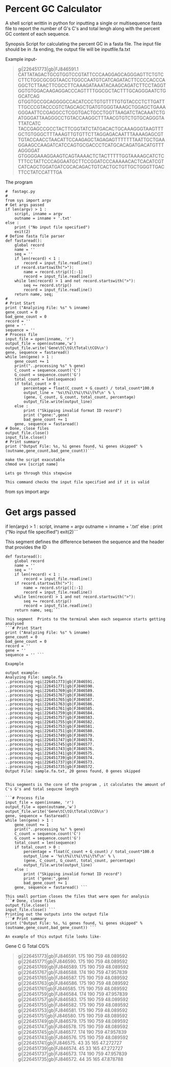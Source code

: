 # Percent GC Calculator 
A shell script writtin in python for inputting a single or multisequence fasta file to report the number of G's C's and total lengh along with the percent GC content of each sequence. 

Synopsis
Script for calculating the percent GC in a fasta file. 
The input file should be in .fa ending, the output file will be inputfile.fa.txt

Example input-
>gi|226451773|gb|FJ846591.1
CATTATAGACTGCGTGGTCCGTATTCCCAAGGAGCAGGGAGTTCTGTCCTTCTGGCGCGGTAACCTGGCCAATGTCATCAGATACTTCCCCACCCAGGCTCTTAACTTCGCCTTCAAAGATAAATACAAGCAGATCTTCCTAGGTGGTGTGGACAAGAGGACCCAGTTTTGGCGCTACTTTGCAGGGAATCTGGCATCAG
GTGGTGCCGCAGGGGCCACATCCCTGTGTTTTGTGTACCCTCTTGATTTTGCCCGTACCCGTCTAGCAGCTGATGTGGGTAAAGCTGGAGCTGAAAGGGAATTCCGAGGCCTCGGTGACTGCCTGGTTAAGATCTACAAATCTGATGGGATTAAGGGCCTGTACCAAGGCTTTAACGTGTCTGTGCAGGGTATTATCATC
TACCGAGCCGCCTACTTCGGTATCTATGACACTGCAAAGGGTAAGTTTGCTGTGGGCTTTAAAGTTGTGTTCTTAGGAGACAATTTAAAAGAGCGTTGTACCAACCTAACATTCCAAGAGCTAGAGAGTTTTTTTAATTGCTGAAGGAAGCCAAGATCATCCAGTGCGACCCTCATGCACAGATGACATGTTTAGGGGAT
GTGGGGAAAGGAAGTCAGTAAAACTCTACTTTTTGGTAAAAGCATCTCTTTCCTATTCCCAGGAATGCTTCCGGATCCCAAAAACACTCACATCGTCATCAGCTGGATGATCGCACAGACTGTCACTGCTGTTGCTGGGTTGACTTCCTATCCATTTGA

The program  
```#!/usr/bin/python
#  fastagc.py
#
from sys import argv
# Get args passed
if len(argv) > 1 :
    script, inname = argv
    outname = inname + '.txt'
else :
    print ("No input file specified")
    exit(2)
# Define fasta file parser
def fastaread():
    global record
    name = ''
    seq = ''
    if len(record) < 1 :
        record = input_file.readline()
    if record.startswith(">"):
        name = record.strip()[:-1]
        record = input_file.readline()
    while len(record) > 1 and not record.startswith(">"):
        seq += record.strip()
        record = input_file.readline()
    return name, seq;
#
# Print Start
print ("Analyzing File: %s" % inname)
gene_count = 0
bad_gene_count = 0
record = ''
gene = ''
sequence = ''
# Process file
input_file = open(inname, 'r')
output_file = open(outname,'w')
output_file.write('Gene\tC\tG\tTotal\tCG%\n')
gene, sequence = fastaread()
while len(gene) > 1 :
    gene_count += 1
    print("..processing %s" % gene)
    C_count = sequence.count('C')
    G_count = sequence.count('G')
    total_count = len(sequence)
    if total_count > 0 :
        percentage = float(C_count + G_count) / total_count*100.0
        output_line = '%s\t%i\t%i\t%i\t%f\n' % \
        (gene, C_count, G_count, total_count, percentage)
        output_file.write(output_line)
    else :
        print ("Skipping invalid format ID record")
        print ("gene:",gene)
        bad_gene_count += 1
    gene, sequence = fastaread()
# Done, close files
output_file.close()
input_file.close()
# Print summary
print ("Output File: %s, %i genes found, %i genes skipped" % (outname,gene_count,bad_gene_count))```

make the script exacutable
chmod u+x [script name]

Lets go through this stepwise 

This command checks the input file specified and if it is valid 
```
from sys import argv
# Get args passed
if len(argv) > 1 :
    script, inname = argv
    outname = inname + '.txt'
else :
    print ("No input file specified")
    exit(2)```

This segment defines the difference between the sequence and the header that provides the ID

```# Define fasta file parser
def fastaread():
    global record
    name = ''
    seq = ''
    if len(record) < 1 :
        record = input_file.readline()
    if record.startswith(">"):
        name = record.strip()[:-1]
        record = input_file.readline()
    while len(record) > 1 and not record.startswith(">"):
        seq += record.strip()
        record = input_file.readline()
    return name, seq;```
    
This segment  Prints to the terminal when each sequence starts getting analysed
```# Print Start
print ("Analyzing File: %s" % inname)
gene_count = 0
bad_gene_count = 0
record = ''
gene = ''
sequence = '' ``` 

Exapmple 

output example-
Analyzing File: sample.fa
..processing >gi|226451773|gb|FJ846591.
..processing >gi|226451771|gb|FJ846590.
..processing >gi|226451769|gb|FJ846589.
..processing >gi|226451767|gb|FJ846588.
..processing >gi|226451765|gb|FJ846587.
..processing >gi|226451763|gb|FJ846586.
..processing >gi|226451761|gb|FJ846585.
..processing >gi|226451759|gb|FJ846584.
..processing >gi|226451757|gb|FJ846583.
..processing >gi|226451755|gb|FJ846582.
..processing >gi|226451753|gb|FJ846581.
..processing >gi|226451751|gb|FJ846580.
..processing >gi|226451749|gb|FJ846579.
..processing >gi|226451747|gb|FJ846578.
..processing >gi|226451745|gb|FJ846577.
..processing >gi|226451743|gb|FJ846576.
..processing >gi|226451741|gb|FJ846575.
..processing >gi|226451739|gb|FJ846574.
..processing >gi|226451737|gb|FJ846573.
..processing >gi|226451735|gb|FJ846572.
Output File: sample.fa.txt, 20 genes found, 0 genes skipped 


This segments is the core of the program , it calculates the amount of C's G's and total sequcne length

```# Process file
input_file = open(inname, 'r')
output_file = open(outname,'w')
output_file.write('Gene\tC\tG\tTotal\tCG%\n')
gene, sequence = fastaread()
while len(gene) > 1 :
    gene_count += 1
    print("..processing %s" % gene)
    C_count = sequence.count('C')
    G_count = sequence.count('G')
    total_count = len(sequence)
    if total_count > 0 :
        percentage = float(C_count + G_count) / total_count*100.0
        output_line = '%s\t%i\t%i\t%i\t%f\n' % \
        (gene, C_count, G_count, total_count, percentage)
        output_file.write(output_line)
    else :
        print ("Skipping invalid format ID record")
        print ("gene:",gene)
        bad_gene_count += 1
    gene, sequence = fastaread() ``` 
    
This small portion closes the files that were open for analysis 
```# Done, close files
output_file.close()
input_file.close() ```
Printing out the outputs into the output file 
```# Print summary
print ("Output File: %s, %i genes found, %i genes skipped" % (outname,gene_count,bad_gene_count)) ```

An example of this output file looks like- 
```
Gene                              C       G     Total   CG%
>gi|226451773|gb|FJ846591.      175     190     759     48.089592
>gi|226451771|gb|FJ846590.      175     190     759     48.089592
>gi|226451769|gb|FJ846589.      175     190     759     48.089592
>gi|226451767|gb|FJ846588.      174     190     759     47.957839
>gi|226451765|gb|FJ846587.      175     190     759     48.089592
>gi|226451763|gb|FJ846586.      175     190     759     48.089592
>gi|226451761|gb|FJ846585.      175     190     759     48.089592
>gi|226451759|gb|FJ846584.      174     190     759     47.957839
>gi|226451757|gb|FJ846583.      175     190     759     48.089592
>gi|226451755|gb|FJ846582.      175     190     759     48.089592
>gi|226451753|gb|FJ846581.      175     190     759     48.089592
>gi|226451751|gb|FJ846580.      175     190     759     48.089592
>gi|226451749|gb|FJ846579.      175     190     759     48.089592
>gi|226451747|gb|FJ846578.      175     190     759     48.089592
>gi|226451745|gb|FJ846577.      174     190     759     47.957839
>gi|226451743|gb|FJ846576.      175     190     759     48.089592
>gi|226451741|gb|FJ846575.      43      35      165     47.272727
>gi|226451739|gb|FJ846574.      45      33      165     47.272727
>gi|226451737|gb|FJ846573.      174     190     759     47.957839
>gi|226451735|gb|FJ846572.      44      35      165     47.878788

```

